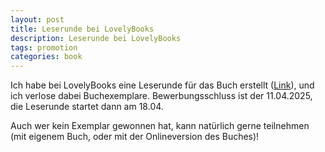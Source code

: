 ```yaml
---
layout: post
title: Leserunde bei LovelyBooks
description: Leserunde bei LovelyBooks
tags: promotion
categories: book
---
```


Ich habe bei LovelyBooks eine Leserunde für das Buch erstellt ([Link](https://www.lovelybooks.de/autor/Martin-Gerdes/Zukunftsvisionen-Projekt-Entfaltung-17742888422-w/leserunde/18655586421/18655601983/)), und ich verlose dabei Buchexemplare. Bewerbungsschluss ist der 11.04.2025, die Leserunde startet dann am 18.04.

Auch wer kein Exemplar gewonnen hat, kann natürlich gerne teilnehmen (mit eigenem Buch, oder mit der Onlineversion des Buches)!
